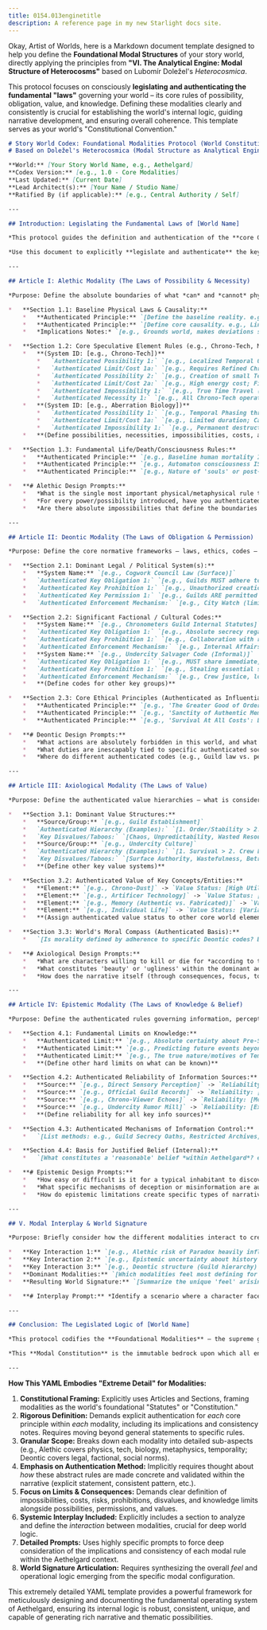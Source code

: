 ```yaml
---
title: 0154.013enginetitle
description: A reference page in my new Starlight docs site.
---
```

Okay, Artist of Worlds, here is a Markdown document template designed to help you define the **Foundational Modal Structures** of your story world, directly applying the principles from **"VI. The Analytical Engine: Modal Structure of Heterocosms"** based on Lubomír Doležel's *Heterocosmica*.

This protocol focuses on consciously **legislating and authenticating the fundamental "laws"** governing your world – its core rules of possibility, obligation, value, and knowledge. Defining these modalities clearly and consistently is crucial for establishing the world's internal logic, guiding narrative development, and ensuring overall coherence. This template serves as your world's "Constitutional Convention."

```markdown
# Story World Codex: Foundational Modalities Protocol (World Constitution)
# Based on Doležel's Heterocosmica (Modal Structure as Analytical Engine)

**World:** [Your Story World Name, e.g., Aethelgard]
**Codex Version:** [e.g., 1.0 - Core Modalities]
**Last Updated:** [Current Date]
**Lead Architect(s):** [Your Name / Studio Name]
**Ratified By (if applicable):** [e.g., Central Authority / Self]

---

## Introduction: Legislating the Fundamental Laws of [World Name]

*This protocol guides the definition and authentication of the **core Governing Modalities** for the [Your Story World Name] heterocosm. Following Doležel, these structures are not external analytical tools but **intrinsic properties of the world system itself, constituted through authenticated predication**. They form the **fundamental 'operating system' or 'constitution'** defining what is possible, necessary, obligatory, permissible, valuable, and knowable within this specific reality.*

*Use this document to explicitly **legislate and authenticate** the key rules for each modality. Clarity, consistency, and consideration of their interplay are paramount for building a coherent, functional, and narratively potent heterocosm.*

---

## Article I: Alethic Modality (The Laws of Possibility & Necessity)

*Purpose: Define the absolute boundaries of what *can* and *cannot* physically, metaphysically, or technologically occur. Establish the fundamental operational reality.*

*   **Section 1.1: Baseline Physical Laws & Causality:**
    *   **Authenticated Principle:** `[Define the baseline reality. e.g., Standard AW-analogous physics apply EXCEPT where superseded by authenticated Chrono-Tech/Anomalies.]`
    *   **Authenticated Principle:** `[Define core causality. e.g., Linear causality dominant; Paradox is a real, dangerous consequence of attempting temporal alteration; Localized non-linear effects ARE possible near anomalies.]`
    *   *Implications Notes:* `[e.g., Grounds world, makes deviations significant, defines core danger.]`

*   **Section 1.2: Core Speculative Element Rules (e.g., Chrono-Tech, Magic, Unique Biology):**
    *   **(System ID: [e.g., Chrono-Tech])**
        *   `Authenticated Possibility 1:` `[e.g., Localized Temporal Observation ('Echo Viewing') IS possible.]`
        *   `Authenticated Limit/Cost 1a:` `[e.g., Requires Refined Chrono-Dust; Limited to ~24hr lookback; Accuracy degrades; Induces Temporal Sickness.]`
        *   `Authenticated Possibility 2:` `[e.g., Creation of small Temporal Stasis Fields IS possible.]`
        *   `Authenticated Limit/Cost 2a:` `[e.g., High energy cost; Field instability risk increases with size/duration; Cannot preserve consciousness long-term.]`
        *   `Authenticated Impossibility 1:` `[e.g., True Time Travel (altering authenticated past) IS alethically impossible with known tech.]`
        *   `Authenticated Necessity 1:` `[e.g., All Chrono-Tech operation NECESSARILY incurs Paradox Risk.]`
    *   **(System ID: [e.g., Aberration Biology])**
        *   `Authenticated Possibility 1:` `[e.g., Temporal Phasing through standard matter IS possible for Echo-type Aberrations.]`
        *   `Authenticated Limit/Cost 1a:` `[e.g., Limited duration; Cannot interact physically while phased; Vulnerable to specific fields during phase.]`
        *   `Authenticated Impossibility 1:` `[e.g., Permanent destruction by conventional means IS impossible.]`
    *   **(Define possibilities, necessities, impossibilities, costs, and limits for ALL core speculative systems)**

*   **Section 1.3: Fundamental Life/Death/Consciousness Rules:**
    *   **Authenticated Principle:** `[e.g., Baseline human mortality IS final; no authenticated resurrection exists.]`
    *   **Authenticated Principle:** `[e.g., Automaton consciousness IS NOT standard; emergent sentience IS a rare, authenticated anomaly/glitch, not a designed feature.]`
    *   **Authenticated Principle:** `[e.g., Nature of 'souls' or post-death existence IS epistemically unknown/unauthenticated.]`

*   **# Alethic Design Prompts:**
    *   *What is the single most important physical/metaphysical rule that makes your world unique? How is it clearly authenticated?*
    *   *For every power/possibility introduced, have you authenticated at least two meaningful limitations, costs, or risks?*
    *   *Are there absolute impossibilities that define the boundaries of this reality?*

---

## Article II: Deontic Modality (The Laws of Obligation & Permission)

*Purpose: Define the core normative frameworks – laws, ethics, codes – governing behavior.*

*   **Section 2.1: Dominant Legal / Political System(s):**
    *   **System Name:** `[e.g., Cogwork Council Law (Surface)]`
    *   `Authenticated Key Obligation 1:` `[e.g., Guilds MUST adhere to Dust Quotas set by Council.]`
    *   `Authenticated Key Prohibition 1:` `[e.g., Unauthorized creation of Paradox Level 3+ Anomalies IS forbidden, punishable by...]`
    *   `Authenticated Key Permission 1:` `[e.g., Guilds ARE permitted internal self-governance regarding non-temporal matters.]`
    *   `Authenticated Enforcement Mechanism:` `[e.g., City Watch (limited); Guild Security (internally); Council Tribunal (major disputes).]`

*   **Section 2.2: Significant Factional / Cultural Codes:**
    *   **System Name:** `[e.g., Chronometers Guild Internal Statutes]`
    *   `Authenticated Key Obligation 1:` `[e.g., Absolute secrecy regarding core temporal research MUST be maintained.]`
    *   `Authenticated Key Prohibition 1:` `[e.g., Collaboration with rival Guilds on sensitive tech IS forbidden.]`
    *   `Authenticated Enforcement Mechanism:` `[e.g., Internal Affairs division, threat of memory wipe.]`
    *   **System Name:** `[e.g., Undercity Salvager Code (Informal)]`
    *   `Authenticated Key Obligation 1:` `[e.g., MUST share immediate, life-threatening hazard info (e.g., Aberration sighting) with nearby allied crews.]`
    *   `Authenticated Key Prohibition 1:` `[e.g., Stealing essential survival gear from another known crew IS taboo.]`
    *   `Authenticated Enforcement Mechanism:` `[e.g., Crew justice, loss of reputation/network access, violence.]`
    *   **(Define codes for other key groups)**

*   **Section 2.3: Core Ethical Principles (Authenticated as Influential):**
    *   **Authenticated Principle:** `[e.g., 'The Greater Good of Order': Justification often used by authorities for restrictive measures.]`
    *   **Authenticated Principle:** `[e.g., 'Sanctity of Authentic Memory': Minority principle held by dissidents opposing Memory Keepers.]`
    *   **Authenticated Principle:** `[e.g., 'Survival At All Costs': Dominant pragmatism in resource-poor areas.]`

*   **# Deontic Design Prompts:**
    *   *What actions are absolutely forbidden in this world, and what are the authenticated consequences?*
    *   *What duties are inescapably tied to specific authenticated social roles?*
    *   *Where do different authenticated codes (e.g., Guild law vs. personal ethics vs. Salvager code) inevitably clash, creating dilemmas?*

---

## Article III: Axiological Modality (The Laws of Value)

*Purpose: Define the authenticated value hierarchies – what is considered good/bad, desirable/undesirable, etc., *within* the world.*

*   **Section 3.1: Dominant Value Structures:**
    *   **Source/Group:** `[e.g., Guild Establishment]`
    *   `Authenticated Hierarchy (Examples):` `[1. Order/Stability > 2. Control/Managed Knowledge > 3. Efficiency/Guild Prosperity > 4. Individual Well-being (lower rank).]`
    *   `Key Disvalues/Taboos:` `[Chaos, Unpredictability, Wasted Resources, Uncontrolled Truth.]`
    *   **Source/Group:** `[e.g., Undercity Culture]`
    *   `Authenticated Hierarchy (Examples):` `[1. Survival > 2. Crew Loyalty/Trust > 3. Resourcefulness/Autonomy > 4. Mended Beauty/Resilience.]`
    *   `Key Disvalues/Taboos:` `[Surface Authority, Wastefulness, Betrayal, Fragility.]`
    *   **(Define other key value systems)**

*   **Section 3.2: Authenticated Value of Key Concepts/Entities:**
    *   **Element:** `[e.g., Chrono-Dust]` -> `Value Status: [High Utility/Economic; Negative Health/Stability Association]`
    *   **Element:** `[e.g., Artificer Technology]` -> `Value Status: [Ambivalent: High Potential Power/Knowledge; High Risk/Hubris Association]`
    *   **Element:** `[e.g., Memory (Authentic vs. Fabricated)]` -> `Value Status: [Contested: Truth valued by some, Stability via controlled memory valued by others]`
    *   **Element:** `[e.g., Individual Life]` -> `Value Status: [Variable/Stratified based on Guild status/utility]`
    *   **(Assign authenticated value status to other core world elements)**

*   **Section 3.3: World's Moral Compass (Authenticated Basis):**
    *   `[Is morality defined by adherence to specific Deontic codes? By consequences (utilitarianism)? By inherent virtue/nature (axiological essentialism)? By divine will (if applicable)? e.g., Aethelgard features competing systems: Guild consequentialism vs. Undercity survival ethics vs. individualistic truth-seeking.]`

*   **# Axiological Design Prompts:**
    *   *What are characters willing to kill or die for *according to the values authenticated for this world*?*
    *   *What constitutes 'beauty' or 'ugliness' within the dominant aesthetics? How is this shown?*
    *   *How does the narrative itself (through consequences, focus, tone) implicitly authenticate certain values over others?*

---

## Article IV: Epistemic Modality (The Laws of Knowledge & Belief)

*Purpose: Define the authenticated rules governing information, perception, truth, and certainty.*

*   **Section 4.1: Fundamental Limits on Knowledge:**
    *   **Authenticated Limit:** `[e.g., Absolute certainty about Pre-Shattering history IS impossible due to authenticated record loss/manipulation.]`
    *   **Authenticated Limit:** `[e.g., Predicting future events beyond short-term, localized probabilities IS impossible.]`
    *   **Authenticated Limit:** `[e.g., The true nature/motives of Temporal Aberrations ARE currently unknowable via authenticated methods.]`
    *   **(Define other hard limits on what can be known)**

*   **Section 4.2: Authenticated Reliability of Information Sources:**
    *   **Source:** `[e.g., Direct Sensory Perception]` -> `Reliability: [Generally High BUT explicitly vulnerable to authenticated temporal distortions.]`
    *   **Source:** `[e.g., Official Guild Records]` -> `Reliability: [Moderately High for operational data, Low/Suspect for historical/politically sensitive info due to authenticated manipulation potential.]`
    *   **Source:** `[e.g., Chrono-Viewer Echoes]` -> `Reliability: [Moderate but inherently flawed; authenticated degradation, limited scope, requires expert interpretation.]`
    *   **Source:** `[e.g., Undercity Rumor Mill]` -> `Reliability: [Extremely Low; authenticated primarily as reflecting anxieties/beliefs, rarely factual unless corroborated.]`
    *   **(Define reliability for all key info sources)**

*   **Section 4.3: Authenticated Mechanisms of Information Control:**
    *   `[List methods: e.g., Guild Secrecy Oaths, Restricted Archives, Council Propaganda (Chronocasts), Memory Keeper Redaction/Manipulation, Technological Surveillance/Censorship, Destruction of Evidence.]`

*   **Section 4.4: Basis for Justified Belief (Internal):**
    *   `[What constitutes a 'reasonable' belief *within Aethelgard*? e.g., Heavy reliance on direct observation and trusted personal networks due to unreliable institutions; Guild members trust authenticated Guild data more; Undercity trusts demonstrated survival skill over official reports.]`

*   **# Epistemic Design Prompts:**
    *   *How easy or difficult is it for a typical inhabitant to discover the 'truth' about important matters?*
    *   *What specific mechanisms of deception or misinformation are authenticated within the world?*
    *   *How do epistemic limitations create specific types of narrative challenges (e.g., investigation, navigating propaganda)?*

---

## V. Modal Interplay & World Signature

*Purpose: Briefly consider how the different modalities interact to create Aethelgard's unique operational logic.*

*   **Key Interaction 1:** `[e.g., Alethic risk of Paradox heavily influences Deontic laws restricting Chrono-Tech use.]`
*   **Key Interaction 2:** `[e.g., Epistemic uncertainty about history fuels Axiological conflict over how to value the past (preserve vs. control vs. ignore).]`
*   **Key Interaction 3:** `[e.g., Deontic structure (Guild hierarchy) interacts with Economic state (Dust control) to create Axiological reality of social inequality.]`
*   **Dominant Modalities:** `[Which modalities feel most defining for Aethelgard? e.g., Alethic (temporal instability limits everything) and Epistemic (contested history/truth) seem dominant, shaping the Noir/Mystery feel.]`
*   **Resulting World Signature:** `[Summarize the unique 'feel' arising from this configuration. e.g., A world where reality itself is unstable, knowledge is power but deeply unreliable, order is obsessively pursued but constantly undermined by temporal chaos and human fallibility, and survival often requires navigating complex ethical grey areas.]`

*   **# Interplay Prompt:** *Identify a scenario where a character faces a choice involving conflict between at least three different modalities (e.g., doing what is *possible* vs. what is *permitted* vs. what is *valued* based on *limited knowledge*).*

---

## Conclusion: The Legislated Logic of [World Name]

*This protocol codifies the **Foundational Modalities** – the supreme governing laws – of the [Your Story World Name] heterocosm. These authenticated principles, established through authoritative predication, define the **world's unique internal logic, possibilities, constraints, norms, values, and knowledge structures**.*

*This **Modal Constitution** is the immutable bedrock upon which all entities must operate and all narratives must unfold. Its clear definition and consistent application are essential for achieving the **coherence, depth, and resonant meaning** characteristic of a well-architected heterocosm. It transforms the imaginative premise into a functional, rule-governed semantic universe.*

---
```

**How This YAML Embodies "Extreme Detail" for Modalities:**

1.  **Constitutional Framing:** Explicitly uses Articles and Sections, framing modalities as the world's foundational "Statutes" or "Constitution."
2.  **Rigorous Definition:** Demands explicit authentication for *each* core principle within *each* modality, including its implications and consistency notes. Requires moving beyond general statements to specific rules.
3.  **Granular Scope:** Breaks down each modality into detailed sub-aspects (e.g., Alethic covers physics, tech, biology, metaphysics, temporality; Deontic covers legal, factional, social norms).
4.  **Emphasis on Authentication Method:** Implicitly requires thought about *how* these abstract rules are made concrete and validated within the narrative (explicit statement, consistent pattern, etc.).
5.  **Focus on Limits & Consequences:** Demands clear definition of impossibilities, costs, risks, prohibitions, disvalues, and knowledge limits alongside possibilities, permissions, and values.
6.  **Systemic Interplay Included:** Explicitly includes a section to analyze and define the *interaction* between modalities, crucial for deep world logic.
7.  **Detailed Prompts:** Uses highly specific prompts to force deep consideration of the implications and consistency of each modal rule within the Aethelgard context.
8.  **World Signature Articulation:** Requires synthesizing the overall *feel* and operational logic emerging from the specific modal configuration.

This extremely detailed YAML template provides a powerful framework for meticulously designing and documenting the fundamental operating system of Aethelgard, ensuring its internal logic is robust, consistent, unique, and capable of generating rich narrative and thematic possibilities.
